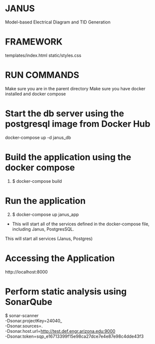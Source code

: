 # JANUS
Model-based Electrical Diagram and TID Generation

# FRAMEWORK
templates/index.html
static/styles.css

# RUN COMMANDS
Make sure you are in the parent directory
Make sure you have docker installed and docker compose


# Start the db server using the postgresql image from Docker Hub
docker-compose up -d janus_db


# Build the application using the docker compose
1. $ docker-compose build   


#  Run the application 
2. $ docker-compose up janus_app
- This will start all of the services defined in the docker-compose file, including Janus, PostgresSQL. 

This will start all services (Janus, Postgres)


#  Accessing the Application
http://localhost:8000


# Perform static analysis using SonarQube
$ sonar-scanner \
    -Dsonar.projectKey=24040_ \
    -Dsonar.sources=. \
    -Dsonar.host.url=http://test.def.engr.arizona.edu:9000 \
    -Dsonar.token=sqp_e16713399f15e98ca27dce7e4e87e98c4dde43f3

